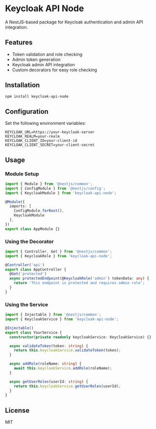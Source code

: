 # Keycloak API Node

A NestJS-based package for Keycloak authentication and admin API integration.

## Features

- Token validation and role checking
- Admin token generation
- Keycloak admin API integration
- Custom decorators for easy role checking

## Installation

```bash
npm install keycloak-api-node
```

## Configuration

Set the following environment variables:

```env
KEYCLOAK_URL=https://your-keycloak-server
KEYCLOAK_REALM=your-realm
KEYCLOAK_CLIENT_ID=your-client-id
KEYCLOAK_CLIENT_SECRET=your-client-secret
```

## Usage

### Module Setup

```typescript
import { Module } from '@nestjs/common';
import { ConfigModule } from '@nestjs/config';
import { KeycloakModule } from 'keycloak-api-node';

@Module({
  imports: [
    ConfigModule.forRoot(),
    KeycloakModule
  ],
})
export class AppModule {}
```

### Using the Decorator

```typescript
import { Controller, Get } from '@nestjs/common';
import { KeycloakRole } from 'keycloak-api-node';

@Controller('api')
export class AppController {
  @Get('protected')
  async protectedEndpoint(@KeycloakRole('admin') tokenData: any) {
    return 'This endpoint is protected and requires admin role';
  }
}
```

### Using the Service

```typescript
import { Injectable } from '@nestjs/common';
import { KeycloakService } from 'keycloak-api-node';

@Injectable()
export class YourService {
  constructor(private readonly keycloakService: KeycloakService) {}

  async validateToken(token: string) {
    return this.keycloakService.validateToken(token);
  }

  async addRole(roleName: string) {
    await this.keycloakService.addRole(roleName);
  }

  async getUserRoles(userId: string) {
    return this.keycloakService.getUserRoles(userId);
  }
}
```

## License

MIT
